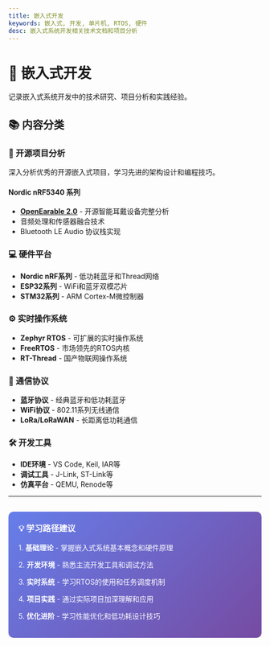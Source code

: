 ```yaml
---
title: 嵌入式开发
keywords: 嵌入式, 开发, 单片机, RTOS, 硬件
desc: 嵌入式系统开发相关技术文档和项目分析
---
```


# 🔧 嵌入式开发

记录嵌入式系统开发中的技术研究、项目分析和实践经验。

## 📚 内容分类

### 🚀 开源项目分析
深入分析优秀的开源嵌入式项目，学习先进的架构设计和编程技巧。

#### Nordic nRF5340 系列
- **[OpenEarable 2.0](./opensource_projects/nordic_nrf5340/)** - 开源智能耳戴设备完整分析
- 音频处理和传感器融合技术
- Bluetooth LE Audio 协议栈实现

### 💻 硬件平台
- **Nordic nRF系列** - 低功耗蓝牙和Thread网络
- **ESP32系列** - WiFi和蓝牙双模芯片
- **STM32系列** - ARM Cortex-M微控制器

### ⚙️ 实时操作系统
- **Zephyr RTOS** - 可扩展的实时操作系统
- **FreeRTOS** - 市场领先的RTOS内核
- **RT-Thread** - 国产物联网操作系统

### 🔗 通信协议
- **蓝牙协议** - 经典蓝牙和低功耗蓝牙
- **WiFi协议** - 802.11系列无线通信
- **LoRa/LoRaWAN** - 长距离低功耗通信

### 🛠️ 开发工具
- **IDE环境** - VS Code, Keil, IAR等
- **调试工具** - J-Link, ST-Link等
- **仿真平台** - QEMU, Renode等

---

<div style="background: linear-gradient(135deg, #667eea 0%, #764ba2 100%); color: white; padding: 20px; border-radius: 10px; margin-top: 30px;">
    <h3 style="color: white; margin-top: 0;">💡 学习路径建议</h3>
    <p>1. <strong>基础理论</strong> - 掌握嵌入式系统基本概念和硬件原理</p>
    <p>2. <strong>开发环境</strong> - 熟悉主流开发工具和调试方法</p>
    <p>3. <strong>实时系统</strong> - 学习RTOS的使用和任务调度机制</p>
    <p>4. <strong>项目实践</strong> - 通过实际项目加深理解和应用</p>
    <p>5. <strong>优化进阶</strong> - 学习性能优化和低功耗设计技巧</p>
</div>